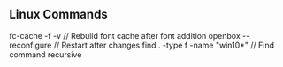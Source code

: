 ## Linux Commands 
fc-cache -f -v                  // Rebuild font cache after font addition
openbox --reconfigure           // Restart after changes 
find . -type f -name "win10*"   // Find command recursive